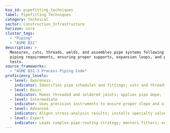 ```yaml
---
ksa_id: pipefitting_techniques
label: Pipefitting Techniques
category: Technical
sector: Construction_Infrastructure
horizon: core
cluster_tags:
  - "Piping"
  - "ASME B31"
description: >
  Measures, cuts, threads, welds, and assembles pipe systems following ASME B31.3 process
  piping requirements, ensuring proper supports, expansion loops, and pressure
  tests.
source_frameworks:
  - "ASME B31.3 Process Piping Code" 
proficiency_levels:
  - level: Awareness
    indicator: Identifies pipe schedules and fittings; cuts and threads pipe under supervision.
  - level: Basic
    indicator: Makes threaded and soldered joints; applies pipe dope; follows schematic to route simple piping systems.
  - level: Intermediate
    indicator: Uses precision instruments to ensure proper slope and alignment; performs GTAW/SMAW welds; hydrostatic testing..
  - level: Advanced
    indicator: Aligns stress-analysis results; installs specialty valves; coordinates multiple pipe trades and pressure tests systems.
  - level: Expert
    indicator: Leads complex pipe-routing strategy; mentors fitters; ensures QA documentation.
---
```

